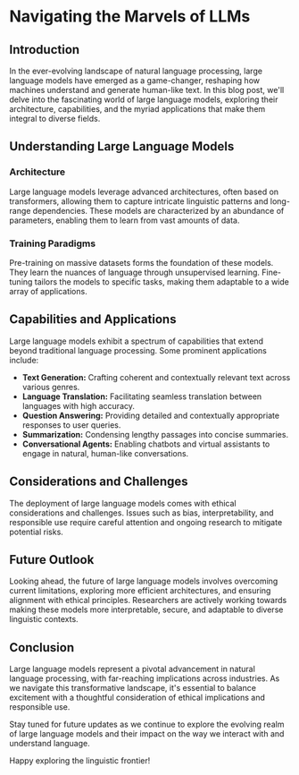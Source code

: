 # Navigating the Marvels of LLMs

## Introduction

In the ever-evolving landscape of natural language processing, large language models have emerged as a game-changer, reshaping how machines understand and generate human-like text. In this blog post, we'll delve into the fascinating world of large language models, exploring their architecture, capabilities, and the myriad applications that make them integral to diverse fields.

## Understanding Large Language Models

### Architecture

Large language models leverage advanced architectures, often based on transformers, allowing them to capture intricate linguistic patterns and long-range dependencies. These models are characterized by an abundance of parameters, enabling them to learn from vast amounts of data.

### Training Paradigms

Pre-training on massive datasets forms the foundation of these models. They learn the nuances of language through unsupervised learning. Fine-tuning tailors the models to specific tasks, making them adaptable to a wide array of applications.

## Capabilities and Applications

Large language models exhibit a spectrum of capabilities that extend beyond traditional language processing. Some prominent applications include:

- **Text Generation:** Crafting coherent and contextually relevant text across various genres.
- **Language Translation:** Facilitating seamless translation between languages with high accuracy.
- **Question Answering:** Providing detailed and contextually appropriate responses to user queries.
- **Summarization:** Condensing lengthy passages into concise summaries.
- **Conversational Agents:** Enabling chatbots and virtual assistants to engage in natural, human-like conversations.

## Considerations and Challenges

The deployment of large language models comes with ethical considerations and challenges. Issues such as bias, interpretability, and responsible use require careful attention and ongoing research to mitigate potential risks.

## Future Outlook

Looking ahead, the future of large language models involves overcoming current limitations, exploring more efficient architectures, and ensuring alignment with ethical principles. Researchers are actively working towards making these models more interpretable, secure, and adaptable to diverse linguistic contexts.

## Conclusion

Large language models represent a pivotal advancement in natural language processing, with far-reaching implications across industries. As we navigate this transformative landscape, it's essential to balance excitement with a thoughtful consideration of ethical implications and responsible use.

Stay tuned for future updates as we continue to explore the evolving realm of large language models and their impact on the way we interact with and understand language.

Happy exploring the linguistic frontier!
